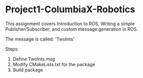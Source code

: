 # Project1-ColumbiaX-Robotics
This assignment covers Introduction to ROS, Writing a simple Publisher/Subscriber, and custom message generation in ROS.

The message is called: 'TwoInts'

Steps:
1. Define TwoInts.msg
2. Modify CMakeLists.txt for the package
3. Build package
